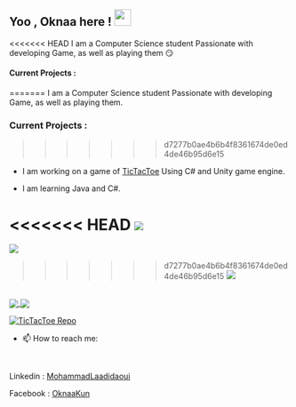 ## Yoo , Oknaa here ! <img src="https://raw.githubusercontent.com/MartinHeinz/MartinHeinz/master/wave.gif" width="30px">


<<<<<<< HEAD
I am a Computer Science student Passionate with developing Game, as well as playing them 😏

#### Current Projects : 
=======
I am a Computer Science student Passionate with developing Game, as well as playing them.

### Current Projects : 
>>>>>>> d7277b0ae4b6b4f8361674de0ed4de46b95d6e15
 - I am working on a game of [TicTacToe](https://github.com/Joknaa/TicTacToe) Using C# and Unity game engine.

- I am learning Java and C#.


<<<<<<< HEAD
![](https://img.shields.io/badge/IDE-IntellijIDEA-informational?style=flat&logo=<LOGO_NAME>&logoColor=white&color=critical)
=======
![](https://img.shields.io/badge/Editor-IntellijIDEA-informational?style=flat&logo=<LOGO_NAME>&logoColor=white&color=critical)
>>>>>>> d7277b0ae4b6b4f8361674de0ed4de46b95d6e15
![](https://img.shields.io/badge/GameEngine-Unity-informational?style=flat&logo=/Images/unity.svg&logoColor=white&color=lightgrey)
<br>

<a href="https://github.com/joknaa">
  <img align="center" src="https://github-readme-stats.vercel.app/api/top-langs/?username=joknaa&hide=ShaderLab,hlsl&theme=material-palenight" />
</a>
<a href="https://github.com/joknaa">
  <img align="center" src="https://github-readme-stats.vercel.app/api?username=joknaa&show_icons=true&theme=material-palenight" />
</a>

[![TicTacToe Repo](https://github-readme-stats.vercel.app/api/pin/?username=joknaa&repo=tictactoe&theme=material-palenight&discreption=)](https://github.com/joknaa/TicTacToe)


- 📫 How to reach me: 
<br>

Linkedin  : [MohammadLaadidaoui](https://www.linkedin.com/in/mohammadlaadidaoui/)
 <br>
 
Facebook : [OknaaKun](https://www.facebook.com/OknaaKun/)

